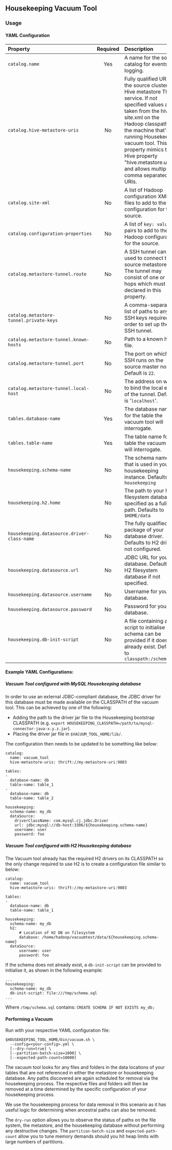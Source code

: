 ## Housekeeping Vacuum Tool

### Usage

#### YAML Configuration

|Property|Required|Description|
|:----|:----:|:----|
|`catalog.name`|Yes|A name for the source catalog for events and logging.|
|`catalog.hive-metastore-uris`|No|Fully qualified URI of the source cluster's Hive metastore Thrift service. If not specified values are taken from the hive-site.xml on the Hadoop classpath of the machine that's running Housekeeping vacuum tool. This property mimics the Hive property "hive.metastore.uris" and allows multiple comma separated URIs.|
|`catalog.site-xml`|No|A list of Hadoop configuration XML files to add to the configuration for the source.|
|`catalog.configuration-properties`|No|A list of `key: value` pairs to add to the Hadoop configuration for the source.|
|`catalog.metastore-tunnel.route`|No|A SSH tunnel can be used to connect to source metastores. The tunnel may consist of one or more hops which must be declared in this property.|
|`catalog.metastore-tunnel.private-keys`|No|A comma-separated list of paths to any SSH keys required in order to set up the SSH tunnel.|
|`catalog.metastore-tunnel.known-hosts`|No|Path to a known hosts file.|
|`catalog.metastore-tunnel.port`|No|The port on which SSH runs on the source master node. Default is `22`.|
|`catalog.metastore-tunnel.local-host`|No|The address on which to bind the local end of the tunnel. Default is '`localhost`'.|
|`tables.database-name`|Yes| The database name for the table the vacuum tool will interrogate.|
|`tables.table-name`|Yes| The table name for the table the vacuum tool will interrogate.|
|`housekeeping.schema-name`|No|The schema name that is used in your housekeeping instance. Defaults to `housekeeping` |
|`housekeeping.h2.home`|No| The path to your H2 filesystem database specified as a full path. Defaults to `$HOME/data`|
|`housekeeping.datasource.driver-class-name` |No| The fully qualified package of your database driver. Defaults to H2 driver if not configured. |
|`housekeeping.datasource.url` |No| JDBC URL for your database. Defaults to H2 filesystem database if not specified. |
|`housekeeping.datasource.username` |No| Username for your database. |
|`housekeeping.datasource.password` |No| Password for your database. |
|`housekeeping.db-init-script`|No|A file containing a script to initialise your schema can be provided if it does not already exist. Defaults to `classpath:/schema.sql`|


#### Example YAML Configurations:

##### Vacuum Tool configured with MySQL Housekeeping database

In order to use an external JDBC-compliant database, the JDBC driver for this database must be made available on the CLASSPATH of the vacuum tool. 
This can be achieved by one of the following:
* Adding the path to the driver jar file to the Housekeeping bootstrap CLASSPATH (e.g. `export HOUSEKEEPING_CLASSPATH=/path/to/mysql-connector-java-x.y.z.jar`). 
* Placing the driver jar file in `$VACUUM_TOOL_HOME/lib/`.

The configuration then needs to be updated to be something like below:

    catalog:
      name: vacuum_tool
      hive-metastore-uris: thrift://my-metastore-uri:9083

    tables:
    -
      database-name: db
      table-name: table_1
    -
      database-name: db
      table-name: table_2

    housekeeping:
      schema-name: my_db
      dataSource:
        driverClassName: com.mysql.cj.jdbc.Driver
        url: jdbc:mysql://db-host:3306/${housekeeping.schema-name}
        username: user
        password: foo


##### Vacuum Tool configured with H2 Housekeeping database

The Vacuum tool already has the required H2 drivers on its CLASSPATH so the only change required to use H2 is to create a configuration file similar to below:

    catalog:
      name: vacuum_tool
      hive-metastore-uris: thrift://my-metastore-uri:9083

    tables:
    -
      database-name: db
      table-name: table_1

    housekeeping:
      schema-name: my_db
      h2:
          # Location of H2 DB on filesystem
          database: /home/hadoop/vacuumtest/data/${housekeeping.schema-name}
      dataSource:
          username: user
          password: foo

If the schema does not already exist, a `db-init-script` can be provided to initialise it, as shown in the following example:

    ...
    housekeeping:
      schema-name: my_db
      db-init-script: file:///tmp/schema.sql
    ...

Where `/tmp/schema.sql` contains: `CREATE SCHEMA IF NOT EXISTS my_db;`

#### Performing a Vacuum

Run with your respective YAML configuration file:

    $HOUSEKEEPING_TOOL_HOME/bin/vacuum.sh \
      --config=<your-config>.yml \
      [--dry-run=true] \
      [--partition-batch-size=1000] \
      [--expected-path-count=10000]

The vacuum tool looks for any files and folders in the data locations of your tables that are not referenced in either the metastore or housekeeping database. Any paths discovered are again scheduled for removal via the housekeeping process. The respective files and folders will then be removed at a time determined by the specific configuration of your housekeeping process.

We use the housekeeping process for data removal in this scenario as it has useful logic for determining when ancestral paths can also be removed.

The `dry-run` option allows you to observe the status of paths on the file system, the metastore, and the housekeeping database without performing any destructive changes. The `partition-batch-size` and `expected-path-count` allow you to tune memory demands should you hit heap limits with large numbers of partitions.
